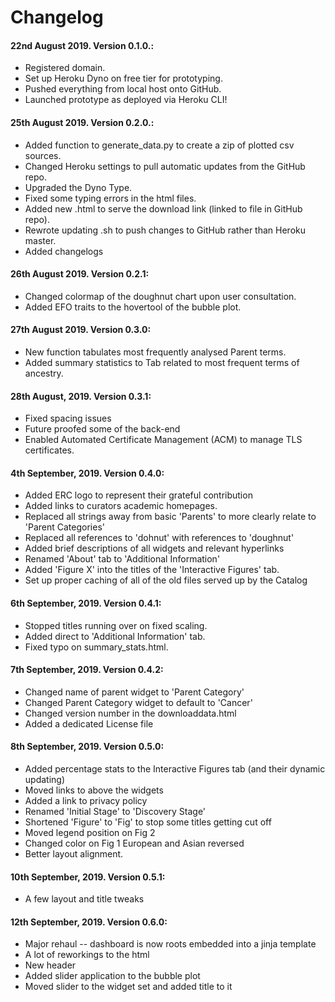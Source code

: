 # Changelog

#### 22nd August 2019. Version 0.1.0.:
* Registered domain.
* Set up Heroku Dyno on free tier for prototyping.
* Pushed everything from local host onto GitHub.
* Launched prototype as deployed via Heroku CLI!

#### 25th August 2019. Version 0.2.0.:
* Added function to generate_data.py to create a zip of plotted csv sources.
* Changed Heroku settings to pull automatic updates from the GitHub repo.
* Upgraded the Dyno Type.
* Fixed some typing errors in the html files.
* Added new .html to serve the download link (linked to file in GitHub repo).
* Rewrote updating .sh to push changes to GitHub rather than Heroku master.
* Added changelogs

#### 26th August 2019. Version 0.2.1:
* Changed colormap of the doughnut chart upon user consultation.
* Added EFO traits to the hovertool of the bubble plot.

#### 27th August 2019. Version 0.3.0:
* New function tabulates most frequently analysed Parent terms.
* Added summary statistics to Tab related to most frequent terms of ancestry.

#### 28th August, 2019. Version 0.3.1:
* Fixed spacing issues
* Future proofed some of the back-end
* Enabled Automated Certificate Management (ACM) to manage TLS certificates.

#### 4th September, 2019. Version 0.4.0:
* Added ERC logo to represent their grateful contribution
* Added links to curators academic homepages.
* Replaced all strings away from basic 'Parents' to more clearly relate to 'Parent Categories'
* Replaced all references to 'dohnut' with references to 'doughnut'
* Added brief descriptions of all widgets and relevant hyperlinks
* Renamed 'About' tab to 'Additional Information'
* Added 'Figure X' into the titles of the 'Interactive Figures' tab.
* Set up proper caching of all of the old files served up by the Catalog

#### 6th September, 2019. Version 0.4.1:
* Stopped titles running over on fixed scaling.
* Added direct to 'Additional Information' tab.
* Fixed typo on summary_stats.html.

#### 7th September, 2019. Version 0.4.2:
* Changed name of parent widget to 'Parent Category'
* Changed Parent Category widget to default to 'Cancer'
* Changed version number in the downloaddata.html
* Added a dedicated License file

#### 8th September, 2019. Version 0.5.0:
* Added percentage stats to the Interactive Figures tab (and their dynamic updating)
* Moved links to above the widgets
* Added a link to privacy policy
* Renamed 'Initial Stage' to 'Discovery Stage'
* Shortened 'Figure' to 'Fig' to stop some titles getting cut off
* Moved legend position on Fig 2
* Changed color on Fig 1 European and Asian reversed
* Better layout alignment.

#### 10th September, 2019. Version 0.5.1:
* A few layout and title tweaks

#### 12th September, 2019. Version 0.6.0:
* Major rehaul -- dashboard is now roots embedded into a jinja template
* A lot of reworkings to the html
* New header
* Added slider application to the bubble plot
* Moved slider to the widget set and added title to it
